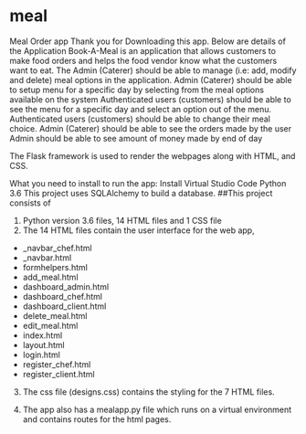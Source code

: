 # meal
Meal Order app
Thank you for Downloading this app.
Below are details of the Application
Book-A-Meal is an application that allows customers to make food orders and helps the food vendor know what the customers want to eat.
The Admin (Caterer) should be able to manage (i.e: add, modify and delete) meal options in the application. 
Admin (Caterer) should be able to setup menu for a specific day by selecting from the meal options available on the system
Authenticated users (customers) should be able to see the menu for a specific day and select an option out of the menu.
Authenticated users (customers) should be able to change their meal choice.
Admin (Caterer) should be able to see the orders made by the user
Admin should be able to see amount of money made by end of day

The Flask framework is used to render the webpages along with HTML, and CSS.

What you need to install to run the app:
Install Virtual Studio Code
Python 3.6
This project uses SQLAlchemy to build a database.
##This project consists of 
1. Python version 3.6  files, 14 HTML files and 1 CSS file
2. The 14 HTML files contain the user interface for the web app,
  * _navbar_chef.html
  * _navbar.html
  * formhelpers.html
  * add_meal.html
  * dashboard_admin.html
  * dashboard_chef.html
  * dashboard_client.html
  * delete_meal.html
  * edit_meal.html
  * index.html
  * layout.html
  * login.html
  * register_chef.html
  * register_client.html

3. The css file (designs.css) contains the styling for the 7 HTML files.

4. The app also has a mealapp.py file which runs on a virtual environment and contains routes for the html pages.
